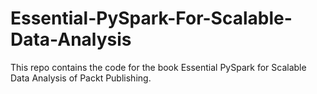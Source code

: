 # Essential-PySpark-For-Scalable-Data-Analysis
This repo contains the code for the book Essential PySpark for Scalable Data Analysis of Packt Publishing.
